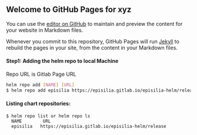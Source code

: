 ## Welcome to GitHub Pages for xyz

You can use the [editor on GitHub](https://github.com/shivamupa07/demo/edit/gh-pages/index.md) to maintain and preview the content for your website in Markdown files.

Whenever you commit to this repository, GitHub Pages will run [Jekyll](https://jekyllrb.com/) to rebuild the pages in your site, from the content in your Markdown files.



#### **Step1: Adding the helm repo to local Machine**
 Repo URL is Gitlab Page URL
 ```bash
helm repo add [NAME] [URL]
$ helm repo add episilia https://episilia.gitlab.io/episilia-helm/release
```
#### **Listing chart repositories:**
```
$ helm repo list or helm repo ls
  NAME        URL 
  episilia   https://episilia.gitlab.io/episilia-helm/release
```

